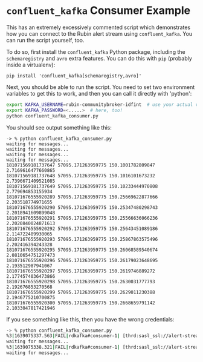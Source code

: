 # `confluent_kafka` Consumer Example

This has an extremely excessively commented script which demonstrates how you can connect to the Rubin alert stream using `confluent_kafka`.
You can run the script yourself, too.

To do so, first install the `confluent_kafka` Python package, including the `schemaregistry` and `avro` extra features.
You can do this with `pip` (probably inside a virtualenv):

```
pip install 'confluent_kafka[schemaregistry,avro]'
```

Next, you should be able to run the script.
You need to set two environment variables to get this to work, and then you can call it directly with 'python':

```sh
export KAFKA_USERNAME=rubin-communitybroker-idfint  # use your actual value!
export KAFKA_PASSWORD=<.....>  # here, too!
python confluent_kafka_consumer.py
```

You should see output something like this:

```
-> % python confluent_kafka_consumer.py
waiting for messages...
waiting for messages...
waiting for messages...
waiting for messages...
181071569181737647 57095.171263959775 150.1001782809847 2.7169616477660865
181071569181737648 57095.171263959775 150.1016101673232 2.7396671409521085
181071569181737649 57095.171263959775 150.10233444970808 2.779694853155934
181071676555920289 57095.171263959775 150.25669622877666 2.203518774971655
181071676555920290 57095.171263959775 150.25347480298743 2.2018941609899048
181071676555920291 57095.171263959775 150.25566636066236 2.2020840024871613
181071676555920292 57095.171263959775 150.25643451089186 2.114722489930065
181071676555920293 57095.171263959775 150.25867863575496 2.202416394243328
181071676555920295 57095.171263959775 150.26068589540674 2.0810654751297473
181071676555920296 57095.171263959775 150.26179023648695 2.193512987941067
181071676555920297 57095.171263959775 150.2619746889272 2.1774574036473866
181071676555920298 57095.171263959775 150.2630031777793 2.192676853270568
181071676555920299 57095.171263959775 150.2629011230388 2.1946775210700875
181071676555920300 57095.171263959775 150.2668659791142 2.1033047817421946
```

If you see something like this, then you have the wrong credentials:

```sh
-> % python confluent_kafka_consumer.py
%3|1639075337.563|FAIL|rdkafka#consumer-1| [thrd:sasl_ssl://alert-stream-int.lsst.cloud:9094/bootstrap]: sasl_ssl://alert-stream-int.lsst.cloud:9094/bootstrap: SASL authentication error: Authentication failed during authentication due to invalid credentials with SASL mechanism SCRAM-SHA-512 (after 346ms in state AUTH_REQ)
waiting for messages...
%3|1639075338.321|FAIL|rdkafka#consumer-1| [thrd:sasl_ssl://alert-stream-int.lsst.cloud:9094/bootstrap]: sasl_ssl://alert-stream-int.lsst.cloud:9094/bootstrap: SASL authentication error: Authentication failed during authentication due to invalid credentials with SASL mechanism SCRAM-SHA-512 (after 347ms in state AUTH_REQ, 1 identical error(s) suppressed)
waiting for messages...
```
